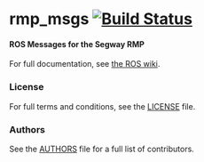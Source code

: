 rmp_msgs [![Build Status](https://api.travis-ci.org/WPI-RAIL/rmp_msgs.png)](https://travis-ci.org/WPI-RAIL/rmp_msgs)
========

#### ROS Messages for the Segway RMP 
For full documentation, see [the ROS wiki](http://ros.org/wiki/rmp_msgs).

### License
For full terms and conditions, see the [LICENSE](LICENSE) file.

### Authors
See the [AUTHORS](AUTHORS.md) file for a full list of contributors.
